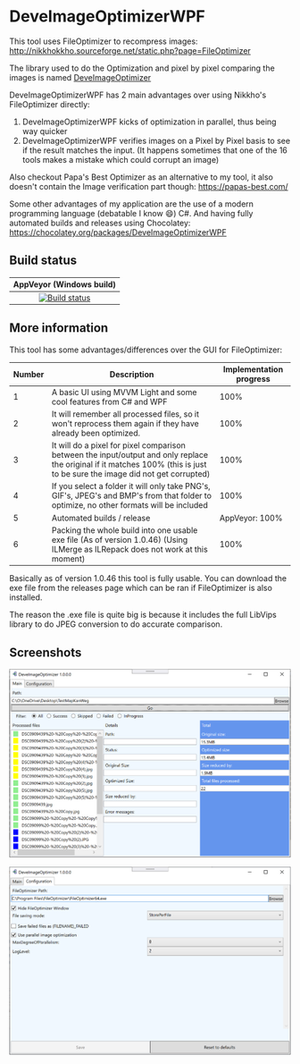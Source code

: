 # DeveImageOptimizerWPF
This tool uses FileOptimizer to recompress images: http://nikkhokkho.sourceforge.net/static.php?page=FileOptimizer

The library used to do the Optimization and pixel by pixel comparing the images is named 
[DeveImageOptimizer](https://github.com/devedse/DeveImageOptimizer)

DeveImageOptimizerWPF has 2 main advantages over using Nikkho's FileOptimizer directly:
1. DeveImageOptimizerWPF kicks of optimization in parallel, thus being way quicker
1. DeveImageOptimizerWPF verifies images on a Pixel by Pixel basis to see if the result matches the input. (It happens sometimes that one of the 16 tools makes a mistake which could corrupt an image)

Also checkout Papa's Best Optimizer as an alternative to my tool, it also doesn't contain the Image verification part though:
https://papas-best.com/

Some other advantages of my application are the use of a modern programming language (debatable I know :smile:) C#. And having fully automated builds and releases using Chocolatey:
https://chocolatey.org/packages/DeveImageOptimizerWPF

## Build status

| AppVeyor (Windows build) |
|:------------------------:|
| [![Build status](https://ci.appveyor.com/api/projects/status/0xdjwyxh2iq21p4y?svg=true)](https://ci.appveyor.com/project/devedse/deveimageoptimizerwpf) |

## More information

This tool has some advantages/differences over the GUI for FileOptimizer:

| Number | Description | Implementation progress |
| --- | --- | --- |
| 1 | A basic UI using MVVM Light and some cool features from C# and WPF | 100% |
| 2 | It will remember all processed files, so it won't reprocess them again if they have already been optimized. | 100% |
| 3 | It will do a pixel for pixel comparison between the input/output and only replace the original if it matches 100% (this is just to be sure the image did not get corrupted) | 100% |
| 4 | If you select a folder it will only take PNG's, GIF's, JPEG's and BMP's from that folder to optimize, no other formats will be included | 100% |
| 5 | Automated builds / release | AppVeyor: 100% |
| 6 | Packing the whole build into one usable exe file (As of version 1.0.46) (Using ILMerge as ILRepack does not work at this moment) | 100% |

Basically as of version 1.0.46 this tool is fully usable. You can download the exe file from the releases page which can be ran if FileOptimizer is also installed.

The reason the .exe file is quite big is because it includes the full LibVips library to do JPEG conversion to do accurate comparison.

## Screenshots

![ScreenshotMain](ScreenshotMain.png)

![ScreenshotConfig](ScreenshotConfig.png)
